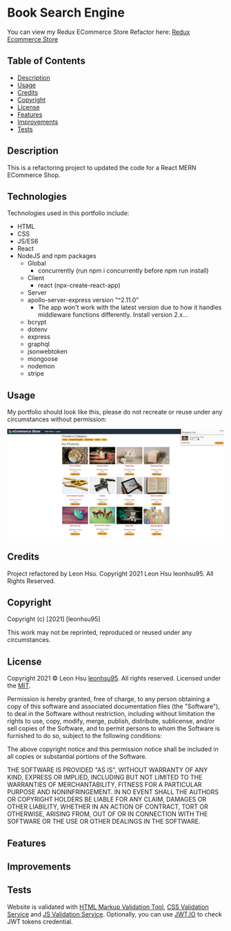 # Book Search Engine
You can view my Redux ECommerce Store Refactor here: [Redux Ecommerce Store]()

## Table of Contents

- [Description](#description)
- [Usage](#usage)
- [Credits](#credits)
- [Copyright](#copyright)
- [License](#license)
- [Features](#features)
- [Improvements](#improvements)
- [Tests](#tests)


## Description

This is a refactoring project to updated the code for a React MERN ECommerce Shop.


## Technologies

Technologies used in this portfolio include:
 * HTML
 * CSS
 * JS/ES6
 * React
 * NodeJS and npm packages
    * Global
        * concurrently (run npm i concurrently before npm run install)
    * Client
        * react (npx-create-react-app)
    * Server 
    * apollo-server-express version "^2.11.0"
        * The app won't work with the latest version due to how it handles middleware functions differently. Install version 2.x...
    * bcrypt
    * dotenv
    * express
    * graphql
    * jsonwebtoken
    * mongoose
    * nodemon
    * stripe


## Usage

My portfolio should look like this, please do not recreate or reuse under any circumstances without permission:

 ![App Screenshot1](screenshots/screenshot1.png)


## Credits

Project refactored by Leon Hsu. Copyright 2021 Leon Hsu leonhsu95. All Rights Reserved.

## Copyright

Copyright (c) [2021] [leonhsu95]

This work may not be reprinted, reproduced or reused under any circumstances.

## License

Copyright 2021 © Leon Hsu [leonhsu95](https://github.com/leonhsu95). All rights reserved.
Licensed under the [MIT](https://opensource.org/licenses/MIT).

Permission is hereby granted, free of charge, to any person obtaining a copy
of this software and associated documentation files (the "Software"), to deal
in the Software without restriction, including without limitation the rights
to use, copy, modify, merge, publish, distribute, sublicense, and/or sell
copies of the Software, and to permit persons to whom the Software is
furnished to do so, subject to the following conditions:

The above copyright notice and this permission notice shall be included in all
copies or substantial portions of the Software.

THE SOFTWARE IS PROVIDED "AS IS", WITHOUT WARRANTY OF ANY KIND, EXPRESS OR
IMPLIED, INCLUDING BUT NOT LIMITED TO THE WARRANTIES OF MERCHANTABILITY,
FITNESS FOR A PARTICULAR PURPOSE AND NONINFRINGEMENT. IN NO EVENT SHALL THE
AUTHORS OR COPYRIGHT HOLDERS BE LIABLE FOR ANY CLAIM, DAMAGES OR OTHER
LIABILITY, WHETHER IN AN ACTION OF CONTRACT, TORT OR OTHERWISE, ARISING FROM,
OUT OF OR IN CONNECTION WITH THE SOFTWARE OR THE USE OR OTHER DEALINGS IN THE
SOFTWARE.

## Features


## Improvements



## Tests

Website is validated with [HTML Markup Validation Tool](https://validator.w3.org/), [CSS Validation Service](https://jigsaw.w3.org/css-validator/) and [JS Validation Service](https://jshint.com/). Optionally,  you can use [JWT.IO](https://jwt.io/) to check JWT tokens credential.